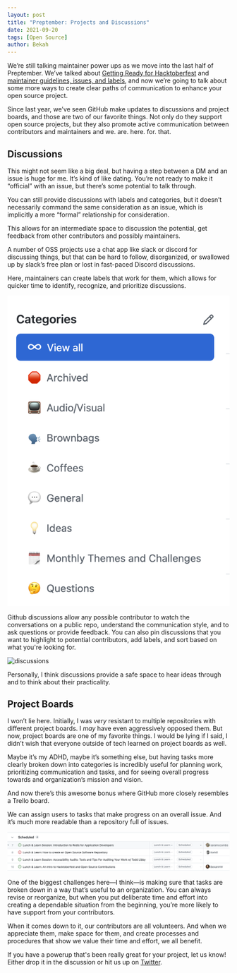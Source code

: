 ```yaml
---
layout: post
title: "Preptember: Projects and Discussions"
date: 2021-09-20
tags: [Open Source]
author: Bekah
---
```


We’re still talking maintainer power ups as we move into the last half of Preptember. We’ve talked about [Getting Ready for Hacktoberfest](https://dev.to/virtualcoffee/preptember-getting-ready-for-hacktoberfest-143j) and [maintainer guidelines, issues, and labels](https://dev.to/virtualcoffee/preptember-maintainer-powerups-4m1n), and now we’re going to talk about some more ways to create clear paths of communication to enhance your open source project.

Since last year, we’ve seen GitHub make updates to discussions and project boards, and those are two of our favorite things. Not only do they support open source projects, but they also promote active communication between contributors and maintainers and we. are. here. for. that.

## Discussions

This might not seem like a big deal, but having a step between a DM and an issue is huge for me. It’s kind of like dating. You’re not ready to make it “official” with an issue, but there’s some potential to talk through.

You can still provide discussions with labels and categories, but it doesn’t necessarily command the same consideration as an issue, which is implicitly a more “formal” relationship for consideration.

This allows for an intermediate space to discussion the potential, get feedback from other contributors and possibly maintainers.

A number of OSS projects use a chat app like slack or discord for discussing things, but that can be hard to follow, disorganized, or swallowed up by slack’s free plan or lost in fast-paced Discord discussions.

Here, maintainers can create labels that work for them, which allows for quicker time to identify, recognize, and prioritize discussions.

![categories](/assets/images/posts/2021/categories_img.png)

Github discussions allow any possible contributor to watch the conversations on a public repo, understand the communication style, and to ask questions or provide feedback. You can also pin discussions that you want to highlight to potential contributors, add labels, and sort based on what you're looking for.

![discussions](/assets/images/posts/2021/discussions_img.png)

Personally, I think discussions provide a safe space to hear ideas through and to think about their practicality.

## Project Boards

I won’t lie here. Initially, I was _very_ resistant to multiple repositories with different project boards. I _may_ have even aggressively opposed them. But now, project boards are one of my favorite things. I would be lying if I said, I didn’t wish that everyone outside of tech learned on project boards as well.

Maybe it’s my ADHD, maybe it’s something else, but having tasks more clearly broken down into categories is incredibly useful for planning work, prioritizing communication and tasks, and for seeing overall progress towards and organization’s mission and vision.

And now there’s this awesome bonus where GitHub more closely resembles a Trello board.

We can assign users to tasks that make progress on an overall issue. And it’s much more readable than a repository full of issues.

![projects](/assets/images/posts/2021/projects_img.png)

One of the biggest challenges here—I think—is making sure that tasks are broken down in a way that’s useful to an organization. You can always revise or reorganize, but when you put deliberate time and effort into creating a dependable situation from the beginning, you’re more likely to have support from your contributors.

When it comes down to it, our contributors are all volunteers. And when we appreciate them, make space for them, and create processes and procedures that show we value their time and effort, we all benefit.

If you have a powerup that's been really great for your project, let us know! Either drop it in the discussion or hit us up on [Twitter](https://twitter.com/virtualcoffeeio).
